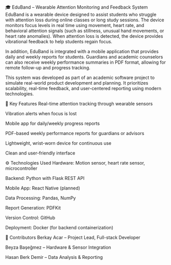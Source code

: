 🎓 EduBand – Wearable Attention Monitoring and Feedback System
EduBand is a wearable device designed to assist students who struggle with attention loss during online classes or long study sessions. The device monitors focus levels in real time using movement, heart rate, and behavioral attention signals (such as stillness, unusual hand movements, or heart rate anomalies). When attention loss is detected, the device provides vibrational feedback to help students regain focus.

In addition, EduBand is integrated with a mobile application that provides daily and weekly reports for students. Guardians and academic counselors can also receive weekly performance summaries in PDF format, allowing for remote follow-up and progress tracking.

This system was developed as part of an academic software project to simulate real-world product development and planning. It prioritizes scalability, real-time feedback, and user-centered reporting using modern technologies.

🔑 Key Features
Real-time attention tracking through wearable sensors

Vibration alerts when focus is lost

Mobile app for daily/weekly progress reports

PDF-based weekly performance reports for guardians or advisors

Lightweight, wrist-worn device for continuous use

Clean and user-friendly interface

⚙️ Technologies Used
Hardware: Motion sensor, heart rate sensor, microcontroller

Backend: Python with Flask REST API

Mobile App: React Native (planned)

Data Processing: Pandas, NumPy

Report Generation: PDFKit

Version Control: GitHub

Deployment: Docker (for backend containerization)

👥 Contributors
Berkay Acar – Project Lead, Full-stack Developer 

Beyza Başeğmez – Hardware & Sensor Integration

Hasan Berk Demir – Data Analysis & Reporting 
